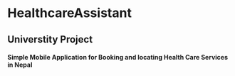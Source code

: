 # HealthcareAssistant
## Universtity Project

#### Simple Mobile Application for Booking and locating Health Care Services in Nepal